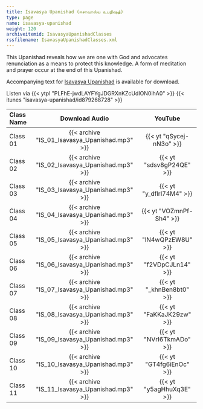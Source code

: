 ```yaml
---
title: Isavasya Upanishad (ஈசாவாஸ்ய உபநிஷத்)
type: page
name: isavasya-upanishad
weight: 120
archiveitemid: IsavasyaUpanishadClasses
rssfilename: IsavasyaUpanishadClasses.xml
---
```


This Upanishad reveals how we are one with God and advocates renunciation as a means to protect this knowledge. A form of meditation and prayer occur at the end of this Upanishad.

Accompanying text for [Isavasya Upanishad](https://archive.org/download/UpanishadsTamil/07_Isavasya_Upanishad.pdf) is available for download.

Listen via {{< ytpl "PLFhE-jwdLAYFYgJDGRXnKZcUdION0ihA0" >}} {{< itunes "isavasya-upanishad/id879268728" >}}

Class Name | Download Audio | YouTube
:---|:---:|:---:
Class 01 | {{< archive "IS_01_Isavasya_Upanishad.mp3" >}} | {{< yt "qSycej-nN3o" >}}
Class 02 | {{< archive "IS_02_Isavasya_Upanishad.mp3" >}} | {{< yt "sdsv8gP24QE" >}}
Class 03 | {{< archive "IS_03_Isavasya_Upanishad.mp3" >}} | {{< yt "y_dflrl74M4" >}}
Class 04 | {{< archive "IS_04_Isavasya_Upanishad.mp3" >}} | {{< yt "VOZmnPf-Sh4" >}}
Class 05 | {{< archive "IS_05_Isavasya_Upanishad.mp3" >}} | {{< yt "lN4wQPzEW8U" >}}
Class 06 | {{< archive "IS_06_Isavasya_Upanishad.mp3" >}} | {{< yt "f2VDpCJLn14" >}}
Class 07 | {{< archive "IS_07_Isavasya_Upanishad.mp3" >}} | {{< yt "_khnBen8bt0" >}}
Class 08 | {{< archive "IS_08_Isavasya_Upanishad.mp3" >}} | {{< yt "FaKKaJK29zw" >}}
Class 09 | {{< archive "IS_09_Isavasya_Upanishad.mp3" >}} | {{< yt "NVrI6TkmADo" >}}
Class 10 | {{< archive "IS_10_Isavasya_Upanishad.mp3" >}} | {{< yt "GT4fg6iEnOc" >}}
Class 11 | {{< archive "IS_11_Isavasya_Upanishad.mp3" >}} | {{< yt "y5agHhuXq3E" >}}
